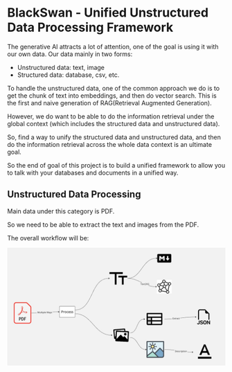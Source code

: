 # BlackSwan - Unified Unstructured Data Processing Framework

The generative AI attracts a lot of attention, one of the goal is using it with our own data.
Our data mainly in two forms:

- Unstructured data: text, image
- Structured data: database, csv, etc.

To handle the unstructured data, one of the common approach we do is to get the chunk of text into embeddings, and then
do vector search.
This is the first and naive generation of RAG(Retrieval Augmented Generation).

However, we do want to be able to do the information retrieval under the global context (which includes the structured
data and unstructured data).

So, find a way to unify the structured data and unstructured data, and then do the information retrieval across the
whole data context is an ultimate goal.

So the end of goal of this project is to build a unified framework to allow you to talk with your databases and
documents in a unified way.

## Unstructured Data Processing

Main data under this category is PDF.

So we need to be able to extract the text and images from the PDF.

The overall workflow will be:

![img.png](docs/images/pdf_process.jpg)